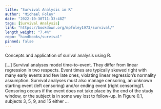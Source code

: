 ```yaml
---
title: "Survival Analysis in R"
author: "Michael Foley"
date: "2022-10-30T11:33:48Z"
tags: [Survival Analysis]
link: "https://bookdown.org/mpfoley1973/survival/"
length_weight: "7.4%"
repo: "handbooks/survival"
pinned: false
---
```


<p>Concepts and application of surival analysis
using R.</p> [...] Survival analyses model time-to-event. They differ from linear regression in two respects. Event times are typically skewed right with many early events and few late ones, violating linear regression’s normality assumption. Survival analyses must also manage censoring, an unknown starting event (left censoring) and/or ending event (right censoring)1. Censoring occurs if the event does not take place by the end of the study window, or the subject is in some way lost to follow-up. In Figure 0.1, subjects 3, 5, 9, and 15 either ...
